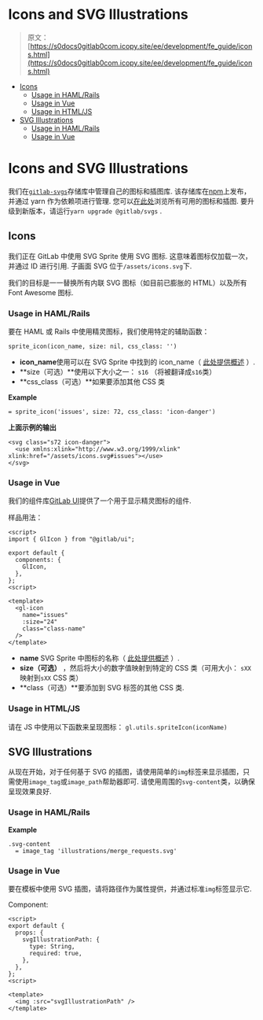 # Icons and SVG Illustrations

> 原文：[https://s0docs0gitlab0com.icopy.site/ee/development/fe_guide/icons.html](https://s0docs0gitlab0com.icopy.site/ee/development/fe_guide/icons.html)

*   [Icons](#icons)
    *   [Usage in HAML/Rails](#usage-in-hamlrails)
    *   [Usage in Vue](#usage-in-vue)
    *   [Usage in HTML/JS](#usage-in-htmljs)
*   [SVG Illustrations](#svg-illustrations)
    *   [Usage in HAML/Rails](#usage-in-hamlrails-1)
    *   [Usage in Vue](#usage-in-vue-1)

# Icons and SVG Illustrations[](#icons-and-svg-illustrations "Permalink")

我们在[`gitlab-svgs`](https://gitlab.com/gitlab-org/gitlab-svgs)存储库中管理自己的图标和插图库. 该存储库在[npm](https://s0www0npmjs0com.icopy.site/package/@gitlab/svgs)上发布，并通过 yarn 作为依赖项进行管理. 您可以[在此处](https://gitlab-org.gitlab.io/gitlab-svgs)浏览所有可用的图标和插图. 要升级到新版本，请运行`yarn upgrade @gitlab/svgs` .

## Icons[](#icons "Permalink")

我们正在 GitLab 中使用 SVG Sprite 使用 SVG 图标. 这意味着图标仅加载一次，并通过 ID 进行引用. 子画面 SVG 位于`/assets/icons.svg`下.

我们的目标是一一替换所有内联 SVG 图标（如目前已膨胀的 HTML）以及所有 Font Awesome 图标.

### Usage in HAML/Rails[](#usage-in-hamlrails "Permalink")

要在 HAML 或 Rails 中使用精灵图标，我们使用特定的辅助函数：

```
sprite_icon(icon_name, size: nil, css_class: '') 
```

*   **icon_name**使用可以在 SVG Sprite 中找到的 icon_name（ [此处提供概述](https://gitlab-org.gitlab.io/gitlab-svgs) ）.
*   **size（可选）**使用以下大小之一： `s16` （将被翻译成`s16`类）
*   **css_class（可选）**如果要添加其他 CSS 类

**Example**

```
= sprite_icon('issues', size: 72, css_class: 'icon-danger') 
```

**上面示例的输出**

```
<svg class="s72 icon-danger">
  <use xmlns:xlink="http://www.w3.org/1999/xlink" xlink:href="/assets/icons.svg#issues"></use>
</svg> 
```

### Usage in Vue[](#usage-in-vue "Permalink")

我们的组件库[GitLab UI](https://gitlab-org.gitlab.io/gitlab-ui/)提供了一个用于显示精灵图标的组件.

样品用法：

```
<script>
import { GlIcon } from "@gitlab/ui";

export default {
  components: {
    GlIcon,
  },
};
<script>

<template>
  <gl-icon
    name="issues"
    :size="24"
    class="class-name"
  />
</template> 
```

*   **name** SVG Sprite 中图标的名称（ [此处提供概述](https://gitlab-org.gitlab.io/gitlab-svgs) ）.
*   **size（可选）** ，然后将大小的数字值映射到特定的 CSS 类（可用大小： `sXX`映射到`sXX` CSS 类）
*   **class（可选）**要添加到 SVG 标签的其他 CSS 类.

### Usage in HTML/JS[](#usage-in-htmljs "Permalink")

请在 JS 中使用以下函数来呈现图标： `gl.utils.spriteIcon(iconName)`

## SVG Illustrations[](#svg-illustrations "Permalink")

从现在开始，对于任何基于 SVG 的插图，请使用简单的`img`标签来显示插图，只需使用`image_tag`或`image_path`帮助器即可. 请使用周围的`svg-content`类，以确保呈现效果良好.

### Usage in HAML/Rails[](#usage-in-hamlrails-1 "Permalink")

**Example**

```
.svg-content
  = image_tag 'illustrations/merge_requests.svg' 
```

### Usage in Vue[](#usage-in-vue-1 "Permalink")

要在模板中使用 SVG 插图，请将路径作为属性提供，并通过标准`img`标签显示它.

Component:

```
<script>
export default {
  props: {
    svgIllustrationPath: {
      type: String,
      required: true,
    },
  },
};
<script>

<template>
  <img :src="svgIllustrationPath" />
</template> 
```